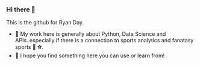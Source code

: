 ### Hi there 👋
This is the github for Ryan Day.

- 🔭 My work here is generally about Python, Data Science and APIs..especially if there is a connection to sports analytics and fanatasy sports :football: :soccer:.
- 🌱 I hope you find something here you can use or learn from!

<!--
**Ryandaydev/ryandaydev** is a ✨ _special_ ✨ repository because its `README.md` (this file) appears on your GitHub profile.

Here are some ideas to get you started:

-  I’m currently learning ...
- 👯 I’m looking to collaborate on ...
- 🤔 I’m looking for help with ...
- 💬 Ask me about ...
- 📫 How to reach me: ...
- 😄 Pronouns: ...
- ⚡ Fun fact: ...
-->
